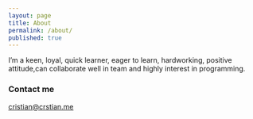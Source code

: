 ```yaml
---
layout: page
title: About
permalink: /about/
published: true
---
```


I’m a keen, loyal, quick learner, eager to learn, hardworking, positive attitude,can collaborate well in team and highly interest in programming.

### Contact me

[cristian@crstian.me](mailto:cristian@crstian.me)
